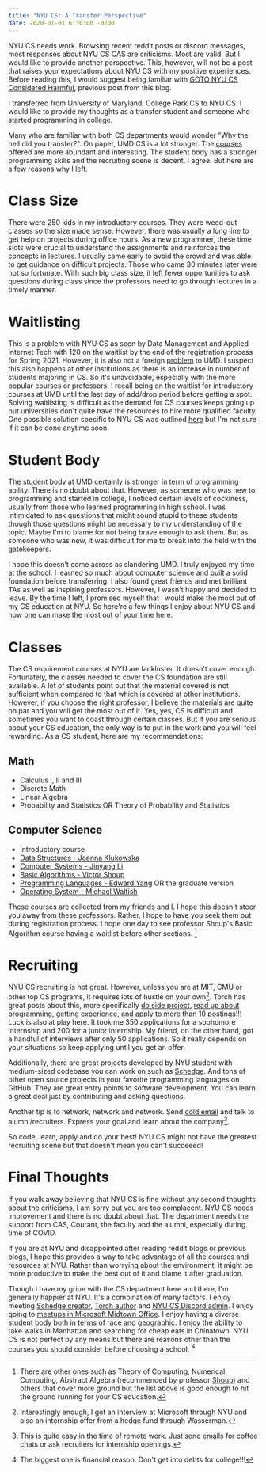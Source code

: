 ```yaml
---
title: "NYU CS: A Transfer Perspective"
date: 2020-01-01 6:30:00 -0700
---
```


NYU CS needs work. Browsing recent reddit posts or discord messages, most responses about
NYU CS CAS are criticisms. Most are valid. But I would like to provide another perspective. 
This, however, will not be a post that raises your expectations about NYU CS with my positive experiences. Before reading this, I would suggest being familiar with [GOTO NYU CS Considered Harmful](https://blog.torchnyu.com/2020/11/12/goto-nyu-cs-considered-harmful.html), previous post from this blog.

I transferred from University of Maryland, College Park CS to NYU CS. I would like to provide
my thoughts as a transfer student and someone who started programming in college.

Many who are familiar with both CS departments would wonder "Why the hell did you transfer?". On paper,
UMD CS is a lot stronger. The [courses](https://app.testudo.umd.edu/soc/search?courseId=CMSC&sectionId=&termId=202101&_openSectionsOnly=on&creditCompare=&credits=&courseLevelFilter=ALL&instructor=&_facetoface=on&_blended=on&_online=on&courseStartCompare=&courseStartHour=&courseStartMin=&courseStartAM=&courseEndHour=&courseEndMin=&courseEndAM=&teachingCenter=ALL&_classDay1=on&_classDay2=on&_classDay3=on&_classDay4=on&_classDay5=on) offered are more abundant and interesting. The student body has a stronger
programming skills and the recruiting scene is decent. I agree. But here are a few reasons why I left.

# Class Size

There were 250 kids in my introductory courses. They were weed-out classes so the size made sense. However,
there was usually a long line to get help on projects during office hours. As a new programmer, these time slots were crucial to
understand the assignments and reinforces the concepts in lectures. I usually came early to avoid the crowd and was able to get guidance on difficult projects. Those who came 30 minutes later were not so fortunate. With such big class size, it left fewer opportunities to ask questions during class since the professors need to go through lectures in a timely manner.

# Waitlisting

This is a problem with NYU CS as seen by Data Management and Applied Internet Tech with 120 on the waitlist by the end of the registration process for Spring 2021. However, it is also not a foreign [problem](https://dbknews.com/2017/12/11/umd-computer-science-petition-waitlists-iribe-differential-tuition-class-size/) to UMD. I suspect this also happens at other institutions as there is an increase in number of students majoring in CS. So it's unavoidable, especially with the more popular courses or professors. I recall being on the waitlist for introductory courses at UMD until the last day of add/drop period before getting a spot. Solving waitlisting is difficult as the demand for CS courses keeps going up but universities don't quite have the resources to hire more qualified faculty. One possible solution specific to NYU CS was outlined [here](https://blog.torchnyu.com/2020/12/08/waitlisted-professor-allocation.html) but I'm not sure if it can be done anytime soon.

# Student Body

The student body at UMD certainly is stronger in term of programming ability. There is no doubt about that. However, as someone who was new
to programming and started in college, I noticed certain levels of cockiness, usually from those who learned programming in high school. I was intimidated to ask questions that might sound stupid to these students though those questions might be necessary to my understanding of the topic. Maybe I'm to blame for not being brave enough to ask them. But as someone who was new, it was difficult for me to break into the field with the gatekeepers.

I hope this doesn't come across as slandering UMD. I truly enjoyed my time at the school. I learned so much about computer science and built a solid foundation before transferring. I also found great friends and met brilliant TAs as well as inspiring professors. However, I wasn't
happy and decided to leave. By the time I left, I promised myself that I would make the most out of my CS education at NYU. So here're a few things I enjoy about NYU CS and how one can make the most out of your time here.

# Classes
The CS requirement courses at NYU are lackluster. It doesn't cover enough. Fortunately, the classes needed to cover the CS foundation are still available. A lot of students point out that the material covered is not sufficient when compared to that which is covered at other institutions. However, if you choose the right professor, I believe the materials are quite on par and you will get the most out of it. Yes, yes, CS is difficult and sometimes you want to coast through certain classes. But if you are serious about your CS education, the only way is to put in the work and you will feel rewarding. As a CS student, here are my recommendations:
## Math
- Calculus I, II and III
- Discrete Math
- Linear Algebra
- Probability and Statistics OR Theory of Probability and Statistics

## Computer Science
- Introductory course
- [Data Structures - Joanna Klukowska](https://cs.nyu.edu/~joannakl/cs102_f20/)
- [Computer Systems - Jinyang Li](http://www.news.cs.nyu.edu/~jinyang/fa18-cso/)
- [Basic Algorithms - Victor Shoup](https://cs.nyu.edu/courses/fall20/CSCI-UA.0310-001/)
- [Programming Languages - Edward Yang](https://cs.nyu.edu/courses/spring20/CSCI-UA.0490-001/) OR the graduate version
- [Operating System - Michael Walfish](https://cs.nyu.edu/~mwalfish/classes/20sp/)

These courses are collected from my friends and I. I hope this doesn't steer you away from these professors. Rather, I hope to have you seek them out during registration process. I hope one day to see professor Shoup's Basic Algorithm course having a waitlist before other sections. [^0] 

[^0]: There are other ones such as Theory of Computing, Numerical Computing, Abstract Algebra (recommended by professor [Shoup](https://www.shoup.net/)) and others that cover more ground but the list above is good enough to hit the ground running for your CS education.

# Recruiting

NYU CS recruiting is not great. However, unless you are at MIT, CMU or other top CS programs, it requires lots of hustle on your own[^1]. Torch has great posts about this, more specifically [do side project](https://blog.torchnyu.com/2019/12/21/side-projects.html), [read up about programming](https://blog.torchnyu.com/2020/02/10/how-much-do-you-read.html), [getting experience](https://blog.torchnyu.com/2020/01/02/first-job.html), and [apply to more than 10 postings](https://blog.torchnyu.com/2020/07/01/my-internships.html)!!! Luck is also at play here. It took me 350 applications for a sophomore internship and 200 for a junior internship. My friend, on the other hand, got a handful of interviews after only 50 applications. So it really depends on your situations so keep applying until you get an offer.

[^1]: Interestingly enough, I got an interview at Microsoft through NYU and also an internship offer from a hedge fund through Wasserman.

Additionally, there are great projects developed by NYU student with medium-sized codebase you can work on such as [Schedge](https://github.com/BUGS-NYU/schedge). And tons of other open source projects in your favorite programming languages on GitHub. They are great entry points to software development. You can learn a great deal just by contributing and asking questions.

Another tip is to network, network and network. Send [cold email](https://blog.torchnyu.com/2019/12/19/sent-from-my-iphone.html) and talk to alumni/recruiters. Express your goal and learn about the company[^2].

[^2]: This is quite easy in the time of remote work. Just send emails for coffee chats or ask recruiters for internship openings.

So code, learn, apply and do your best! NYU CS might not have the greatest recruiting scene but that doesn't mean you can't succeeed!

# Final Thoughts
If you walk away believing that NYU CS is fine without any second thoughts about the criticisms, I am sorry but you are too complacent. NYU CS needs improvement and there is no doubt about that. The department needs the support from CAS, Courant, the faculty and the alumni, especially during time of COVID.

If you are at NYU and disappointed after reading reddit blogs or previous blogs, I hope this provides a way to take advantage of all the courses and resources at NYU. Rather than worrying about the environment, it might be more productive to make the best out of it and blame it after graduation.

Though I have my gripe with the CS department here and there, I'm generally happier at NYU. It's a combination of many factors. I enjoy meeting [Schedge creator](https://github.com/A1Liu), [Torch author](https://github.com/NicholasLYang) and [NYU CS Discord admin](https://github.com/esilverm). I enjoy going to [meetups in Microsoft Midtown Office](https://www.meetup.com/nycpython/). I enjoy having a diverse student body both in terms of race and geographic. I enjoy the ability to take walks in Manhattan and searching for cheap eats in Chinatown. NYU CS is not perfect by any means but there are reasons other than the courses you should consider before choosing a school. [^3]

[^3]: The biggest one is financial reason. Don't get into debts for college!!!
